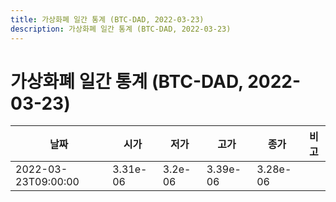 ```yaml
---
title: 가상화폐 일간 통계 (BTC-DAD, 2022-03-23)
description: 가상화폐 일간 통계 (BTC-DAD, 2022-03-23)
---
```


가상화폐 일간 통계 (BTC-DAD, 2022-03-23)
===

|날짜|시가|저가|고가|종가|비고|
|--|--|--|--|--|--|
|2022-03-23T09:00:00|3.31e-06|3.2e-06|3.39e-06|3.28e-06|    |
